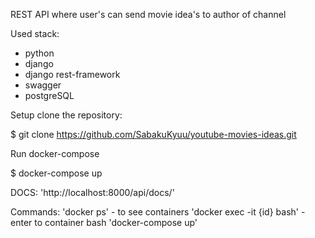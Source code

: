 REST API where user's can send movie idea's to author of channel

Used stack:
* python
* django
* django rest-framework
* swagger
* postgreSQL


Setup
clone the repository:

$ git clone https://github.com/SabakuKyuu/youtube-movies-ideas.git

Run docker-compose

$ docker-compose up

DOCS: 'http://localhost:8000/api/docs/'

Commands:
'docker ps' - to see containers
'docker exec -it {id} bash' - enter to container bash
'docker-compose up'